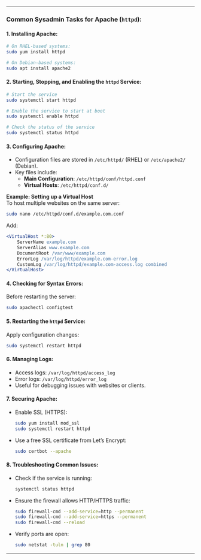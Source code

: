 ___
### **Common Sysadmin Tasks for Apache (`httpd`):**

#### 1. **Installing Apache**:

```bash
# On RHEL-based systems:
sudo yum install httpd

# On Debian-based systems:
sudo apt install apache2
```

#### 2. **Starting, Stopping, and Enabling the `httpd` Service**:

```bash
# Start the service
sudo systemctl start httpd

# Enable the service to start at boot
sudo systemctl enable httpd

# Check the status of the service
sudo systemctl status httpd
```

#### 3. **Configuring Apache**:

- Configuration files are stored in `/etc/httpd/` (RHEL) or `/etc/apache2/` (Debian).
- Key files include:
    - **Main Configuration**: `/etc/httpd/conf/httpd.conf`
    - **Virtual Hosts**: `/etc/httpd/conf.d/`

**Example: Setting up a Virtual Host**  
To host multiple websites on the same server:

```bash
sudo nano /etc/httpd/conf.d/example.com.conf
```

Add:

```apache
<VirtualHost *:80>
    ServerName example.com
    ServerAlias www.example.com
    DocumentRoot /var/www/example.com
    ErrorLog /var/log/httpd/example.com-error.log
    CustomLog /var/log/httpd/example.com-access.log combined
</VirtualHost>
```

#### 4. **Checking for Syntax Errors**:

Before restarting the server:

```bash
sudo apachectl configtest
```

#### 5. **Restarting the `httpd` Service**:

Apply configuration changes:

```bash
sudo systemctl restart httpd
```

#### 6. **Managing Logs**:

- Access logs: `/var/log/httpd/access_log`
- Error logs: `/var/log/httpd/error_log`
- Useful for debugging issues with websites or clients.

#### 7. **Securing Apache**:

- Enable SSL (HTTPS):
    
    ```bash
    sudo yum install mod_ssl
    sudo systemctl restart httpd
    ```
    
- Use a free SSL certificate from Let’s Encrypt:
    
    ```bash
    sudo certbot --apache
    ```
    

#### 8. **Troubleshooting Common Issues**:

- Check if the service is running:
    
    ```bash
    systemctl status httpd
    ```
    
- Ensure the firewall allows HTTP/HTTPS traffic:
    
    ```bash
    sudo firewall-cmd --add-service=http --permanent
    sudo firewall-cmd --add-service=https --permanent
    sudo firewall-cmd --reload
    ```
    
- Verify ports are open:
    
    ```bash
    sudo netstat -tuln | grep 80
    ```
    

---
